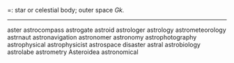 =: star or celestial body; outer space
*Gk.*

---
aster
astrocompass
astrogate
astroid
astrologer
astrology
astrometeorology
astrnaut
astronavigation
astronomer
astronomy
astrophotography
astrophysical
astrophysicist
astrospace
disaster
astral
astrobiology
astrolabe
astrometry
Asteroidea
astronomical